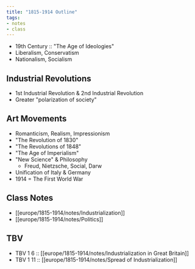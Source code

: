 ```yaml
---
title: "1815-1914 Outline"
tags:
- notes
- class
---
```

- 19th Century :: "The Age of Ideologies"
- Liberalism, Conservatism
- Nationalism, Socialism
## Industrial Revolutions
- 1st Industrial Revolution & 2nd Industrial Revolution
- Greater "polarization of society"
## Art Movements
- Romanticism, Realism, Impressionism
- "The Revolution of 1830"
- "The Revolutions of 1848"
- "The Age of Imperialism"
- "New Science" & Philosophy
	- Freud, Nietzsche, Social, Darw
- Unification of Italy & Germany
- 1914 = The First World War
## Class Notes
- [[europe/1815-1914/notes/Industrialization]]
- [[europe/1815-1914/notes/Politics]]
## TBV
- TBV 1 6 :: [[europe/1815-1914/notes/Industrialization in Great Britain]]
- TBV 1 11 :: [[europe/1815-1914/notes/Spread of Industrialization]]